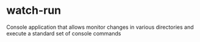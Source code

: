 # watch-run
Console application that allows monitor changes in various directories and execute a standard set of console commands
